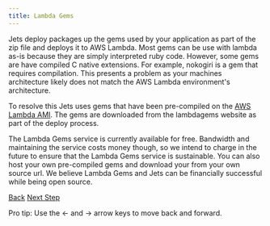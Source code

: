 ```yaml
---
title: Lambda Gems
---
```


Jets deploy packages up the gems used by your application as part of the zip file and deploys it to AWS Lambda.  Most gems can be use with lambda as-is because they are simply interpreted ruby code. However, some gems are have compiled C native extensions. For example, nokogiri is a gem that requires compilation. This presents a problem as your machines architecture likely does not match the AWS Lambda environment's architecture.

To resolve this Jets uses gems that have been pre-compiled on the [AWS Lambda AMI](https://docs.aws.amazon.com/lambda/latest/dg/current-supported-versions.html).  The gems are downloaded from the lambdagems website as part of the deploy process.

The Lambda Gems service is currently available for free. Bandwidth and maintaining the service costs money though, so we intend to charge in the future to ensure that the Lambda Gems service is sustainable. You can also host your own pre-compiled gems and download your from your own source url.  We believe Lambda Gems and Jets can be financially successful while being open source.

<a id="prev" class="btn btn-basic" href="{% link _docs/how-jets-works.md %}">Back</a>
<a id="next" class="btn btn-primary" href="{% link reference.md %}">Next Step</a>
<p class="keyboard-tip">Pro tip: Use the <- and -> arrow keys to move back and forward.</p>
